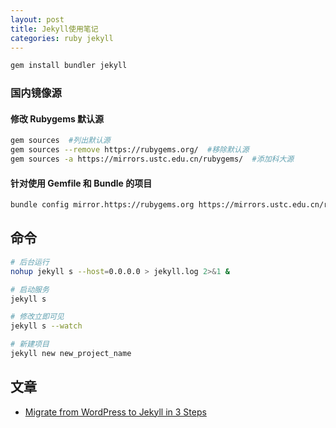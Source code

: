 ```yaml
---
layout: post
title: Jekyll使用笔记
categories: ruby jekyll
---
```


```sh
gem install bundler jekyll
```

### 国内镜像源

#### 修改 Rubygems 默认源

```sh
gem sources  #列出默认源
gem sources --remove https://rubygems.org/  #移除默认源
gem sources -a https://mirrors.ustc.edu.cn/rubygems/  #添加科大源
```

#### 针对使用 Gemfile 和 Bundle 的项目

```sh
bundle config mirror.https://rubygems.org https://mirrors.ustc.edu.cn/rubygems/
```

## 命令

```sh
# 后台运行
nohup jekyll s --host=0.0.0.0 > jekyll.log 2>&1 &

# 启动服务
jekyll s

# 修改立即可见
jekyll s --watch

# 新建项目
jekyll new new_project_name
```

## 文章

* [Migrate from WordPress to Jekyll in 3 Steps](https://talk.hyvor.com/blog/migrate-from-wordpress-to-jekyll/)
